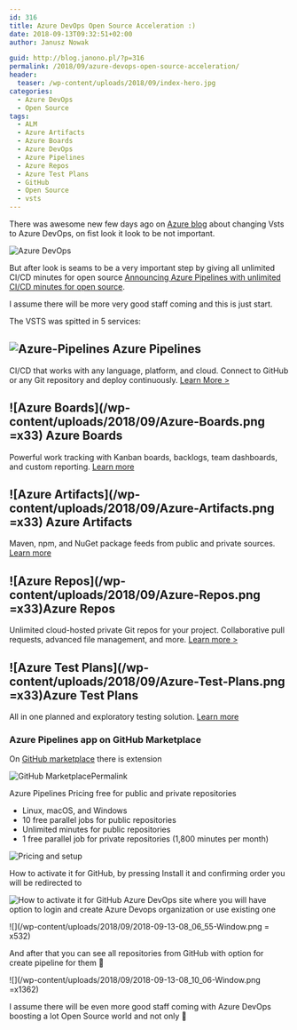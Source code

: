 ```yaml
---
id: 316
title: Azure DevOps Open Source Acceleration :)
date: 2018-09-13T09:32:51+02:00
author: Janusz Nowak

guid: http://blog.janono.pl/?p=316
permalink: /2018/09/azure-devops-open-source-acceleration/
header:
  teaser: /wp-content/uploads/2018/09/index-hero.jpg
categories:
  - Azure DevOps
  - Open Source
tags:
  - ALM
  - Azure Artifacts
  - Azure Boards
  - Azure DevOps
  - Azure Pipelines
  - Azure Repos
  - Azure Test Plans
  - GitHub
  - Open Source
  - vsts
---
```


There was awesome new few days ago on [Azure blog](https://azure.microsoft.com/en-us/blog/introducing-azure-devops/) about changing Vsts to Azure DevOps, on fist look it look to be not important.

![Azure DevOps](/wp-content/uploads/2018/09/index-hero-300x258.jpg)

But after look is seams to be a very important step by giving all unlimited CI/CD minutes for open source [Announcing Azure Pipelines with unlimited CI/CD minutes for open source](https://azure.microsoft.com/en-us/blog/announcing-azure-pipelines-with-unlimited-ci-cd-minutes-for-open-source/).

I assume there will be more very good staff coming and this is just start.

The VSTS was spitted in 5 services:

## ![Azure-Pipelines](/wp-content/uploads/2018/09/Azure-Pipelines.png) Azure Pipelines

CI/CD that works with any language, platform, and cloud. Connect to GitHub or any Git repository and deploy continuously. [Learn More >](https://azure.microsoft.com/services/devops/pipelines/)

## ![Azure Boards](/wp-content/uploads/2018/09/Azure-Boards.png =x33) Azure Boards

Powerful work tracking with Kanban boards, backlogs, team dashboards, and custom reporting. [Learn more](https://azure.microsoft.com/services/devops/boards/)

## ![Azure Artifacts](/wp-content/uploads/2018/09/Azure-Artifacts.png =x33) Azure Artifacts

Maven, npm, and NuGet package feeds from public and private sources. [Learn more](https://azure.microsoft.com/services/devops/artifacts/)

## ![Azure Repos](/wp-content/uploads/2018/09/Azure-Repos.png =x33)Azure Repos

Unlimited cloud-hosted private Git repos for your project. Collaborative pull requests, advanced file management, and more. [Learn more >](https://azure.microsoft.com/services/devops/repos/)

## ![Azure Test Plans](/wp-content/uploads/2018/09/Azure-Test-Plans.png =x33)Azure Test Plans

All in one planned and exploratory testing solution. [Learn more](https://azure.microsoft.com/services/devops/test-plans/)

### **Azure Pipelines app on GitHub Marketplace**

On [GitHub marketplace](https://github.com/marketplace/azure-pipelines) there is extension

![GitHub MarketplacePermalink](/wp-content/uploads/2018/09/2018-09-13-08_05_51-Window.png)

Azure Pipelines Pricing free for public and private repositories

- Linux, macOS, and Windows
- 10 free parallel jobs for public repositories
- Unlimited minutes for public repositories
- 1 free parallel job for private repositories (1,800 minutes per month)

![Pricing and setup](/wp-content/uploads/2018/09/2018-09-13-08_06_04-Window.png)

How to activate it for GitHub, by pressing Install it and confirming order you will be redirected to

![How to activate it for GitHub](/wp-content/uploads/2018/09/2018-09-13-08_06_19-Window.png)
Azure DevOps site where you will have option to login and create Azure Devops organization or use existing one

![](/wp-content/uploads/2018/09/2018-09-13-08_06_55-Window.png = x532)

And after that you can see all repositories from GitHub with option for create pipeline for them 🙂

![](/wp-content/uploads/2018/09/2018-09-13-08_10_06-Window.png =x1362)

I assume there will be even more good staff coming with Azure DevOps boosting a lot Open Source world and not only 🙂
